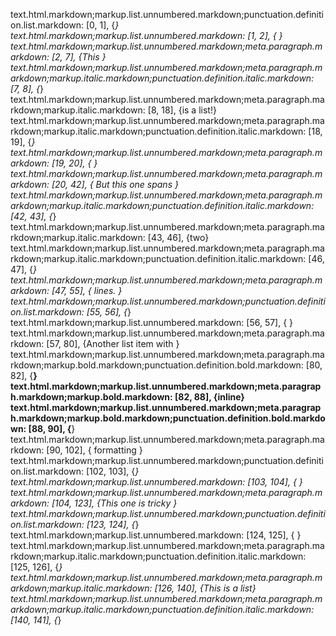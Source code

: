 text.html.markdown;markup.list.unnumbered.markdown;punctuation.definition.list.markdown: [0, 1], {*}
text.html.markdown;markup.list.unnumbered.markdown: [1, 2], { }
text.html.markdown;markup.list.unnumbered.markdown;meta.paragraph.markdown: [2, 7], {This }
text.html.markdown;markup.list.unnumbered.markdown;meta.paragraph.markdown;markup.italic.markdown;punctuation.definition.italic.markdown: [7, 8], {*}
text.html.markdown;markup.list.unnumbered.markdown;meta.paragraph.markdown;markup.italic.markdown: [8, 18], {is a list!}
text.html.markdown;markup.list.unnumbered.markdown;meta.paragraph.markdown;markup.italic.markdown;punctuation.definition.italic.markdown: [18, 19], {*}
text.html.markdown;markup.list.unnumbered.markdown;meta.paragraph.markdown: [19, 20], {
}
text.html.markdown;markup.list.unnumbered.markdown;meta.paragraph.markdown: [20, 42], {   But this one spans }
text.html.markdown;markup.list.unnumbered.markdown;meta.paragraph.markdown;markup.italic.markdown;punctuation.definition.italic.markdown: [42, 43], {*}
text.html.markdown;markup.list.unnumbered.markdown;meta.paragraph.markdown;markup.italic.markdown: [43, 46], {two}
text.html.markdown;markup.list.unnumbered.markdown;meta.paragraph.markdown;markup.italic.markdown;punctuation.definition.italic.markdown: [46, 47], {*}
text.html.markdown;markup.list.unnumbered.markdown;meta.paragraph.markdown: [47, 55], { lines.
}
text.html.markdown;markup.list.unnumbered.markdown;punctuation.definition.list.markdown: [55, 56], {*}
text.html.markdown;markup.list.unnumbered.markdown: [56, 57], { }
text.html.markdown;markup.list.unnumbered.markdown;meta.paragraph.markdown: [57, 80], {Another list item with }
text.html.markdown;markup.list.unnumbered.markdown;meta.paragraph.markdown;markup.bold.markdown;punctuation.definition.bold.markdown: [80, 82], {__}
text.html.markdown;markup.list.unnumbered.markdown;meta.paragraph.markdown;markup.bold.markdown: [82, 88], {inline}
text.html.markdown;markup.list.unnumbered.markdown;meta.paragraph.markdown;markup.bold.markdown;punctuation.definition.bold.markdown: [88, 90], {__}
text.html.markdown;markup.list.unnumbered.markdown;meta.paragraph.markdown: [90, 102], { formatting
}
text.html.markdown;markup.list.unnumbered.markdown;punctuation.definition.list.markdown: [102, 103], {*}
text.html.markdown;markup.list.unnumbered.markdown: [103, 104], { }
text.html.markdown;markup.list.unnumbered.markdown;meta.paragraph.markdown: [104, 123], {This one is tricky
}
text.html.markdown;markup.list.unnumbered.markdown;punctuation.definition.list.markdown: [123, 124], {*}
text.html.markdown;markup.list.unnumbered.markdown: [124, 125], { }
text.html.markdown;markup.list.unnumbered.markdown;meta.paragraph.markdown;markup.italic.markdown;punctuation.definition.italic.markdown: [125, 126], {*}
text.html.markdown;markup.list.unnumbered.markdown;meta.paragraph.markdown;markup.italic.markdown: [126, 140], {This is a list}
text.html.markdown;markup.list.unnumbered.markdown;meta.paragraph.markdown;markup.italic.markdown;punctuation.definition.italic.markdown: [140, 141], {*}